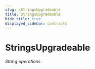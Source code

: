 ```yaml
---
slug: /StringsUpgradeable
title: StringsUpgradeable
hide_title: true
displayed_sidebar: contracts
---
```


# StringsUpgradeable

_String operations._
